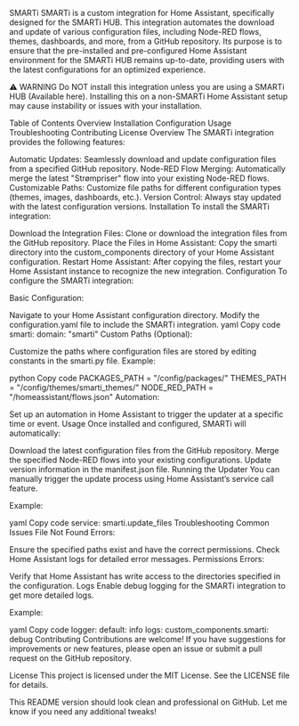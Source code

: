 SMARTi
SMARTi is a custom integration for Home Assistant, specifically designed for the SMARTi HUB. This integration automates the download and update of various configuration files, including Node-RED flows, themes, dashboards, and more, from a GitHub repository. Its purpose is to ensure that the pre-installed and pre-configured Home Assistant environment for the SMARTi HUB remains up-to-date, providing users with the latest configurations for an optimized experience.

⚠️ WARNING
Do NOT install this integration unless you are using a SMARTi HUB (Available here). Installing this on a non-SMARTi Home Assistant setup may cause instability or issues with your installation.

Table of Contents
Overview
Installation
Configuration
Usage
Troubleshooting
Contributing
License
Overview
The SMARTi integration provides the following features:

Automatic Updates: Seamlessly download and update configuration files from a specified GitHub repository.
Node-RED Flow Merging: Automatically merge the latest "Strømpriser" flow into your existing Node-RED flows.
Customizable Paths: Customize file paths for different configuration types (themes, images, dashboards, etc.).
Version Control: Always stay updated with the latest configuration versions.
Installation
To install the SMARTi integration:

Download the Integration Files:
Clone or download the integration files from the GitHub repository.
Place the Files in Home Assistant:
Copy the smarti directory into the custom_components directory of your Home Assistant configuration.
Restart Home Assistant:
After copying the files, restart your Home Assistant instance to recognize the new integration.
Configuration
To configure the SMARTi integration:

Basic Configuration:

Navigate to your Home Assistant configuration directory.
Modify the configuration.yaml file to include the SMARTi integration.
yaml
Copy code
smarti:
  domain: "smarti"
Custom Paths (Optional):

Customize the paths where configuration files are stored by editing constants in the smarti.py file.
Example:

python
Copy code
PACKAGES_PATH = "/config/packages/"
THEMES_PATH = "/config/themes/smarti_themes/"
NODE_RED_PATH = "/homeassistant/flows.json"
Automation:

Set up an automation in Home Assistant to trigger the updater at a specific time or event.
Usage
Once installed and configured, SMARTi will automatically:

Download the latest configuration files from the GitHub repository.
Merge the specified Node-RED flows into your existing configurations.
Update version information in the manifest.json file.
Running the Updater
You can manually trigger the update process using Home Assistant’s service call feature.

Example:

yaml
Copy code
service: smarti.update_files
Troubleshooting
Common Issues
File Not Found Errors:

Ensure the specified paths exist and have the correct permissions.
Check Home Assistant logs for detailed error messages.
Permissions Errors:

Verify that Home Assistant has write access to the directories specified in the configuration.
Logs
Enable debug logging for the SMARTi integration to get more detailed logs.

Example:

yaml
Copy code
logger:
  default: info
  logs:
    custom_components.smarti: debug
Contributing
Contributions are welcome! If you have suggestions for improvements or new features, please open an issue or submit a pull request on the GitHub repository.

License
This project is licensed under the MIT License. See the LICENSE file for details.

This README version should look clean and professional on GitHub. Let me know if you need any additional tweaks!
